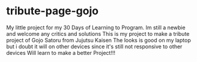 # tribute-page-gojo
My little project for my 30 Days of Learning to Program.
Im still a newbie and welcome any critics and solutions
This is my project to make a tribute project of Gojo Satoru from Jujutsu Kaisen
The looks is good on my laptop but i doubt it will on other devices since it's still not responsive to other devices
Will learn to make a better Project!!!
